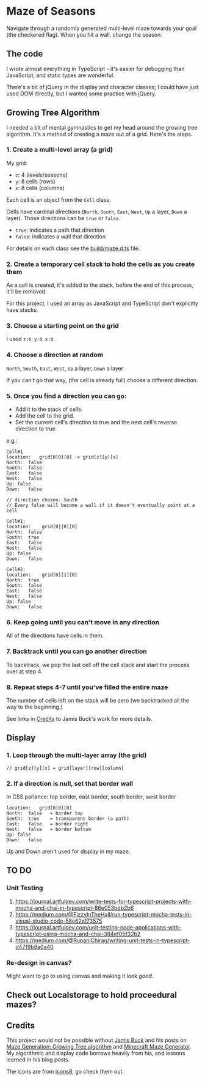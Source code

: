# Maze of Seasons
Navigate through a randomly generated multi-level maze towards your goal (the checkered flag). When you hit a wall, change the season.

## The code
I wrote almost everything in TypeScript - it's easier for debugging than JavaScript, and static types are wonderful.

There's a bit of jQuery in the display and character classes; I could have just used DOM directly, but I wanted some practice with jQuery.


## Growing Tree Algorithm
I needed a bit of mental gymnastics to get my head around the growing tree algorithm. It's a method of creating a maze out of a grid. Here's the steps.

### 1. Create a multi-level array (a grid)
My grid:
- `z`: 4 (levels/seasons)
- `y`: 8 cells (rows)
- `x`: 8 cells (columns)

Each cell is an object from the `Cell` class.

Cells have cardinal directions (`North`, `South`, `East`, `West`, `Up` a layer, `Down` a layer). Those directions can be `true` or `false`.
- `true`: indicates a path that direction
- `false`: indicates a wall that direction

For details on each class see the [build/maze.d.ts](https://github.com/alexkadis/maze-game/blob/master/build/maze.d.ts) file.

### 2. Create a temporary cell stack to hold the cells as you create them
As a cell is created, it's added to the stack, before the end of this process, it'll be removed.

For this project, I used an array as JavaScript and TypeScript don't explicitly have stacks.

### 3. Choose a starting point on the grid
I used `z:0 y:0 x:0`.

### 4. Choose a direction at random
`North`, `South`, `East`, `West`, `Up` a layer, `Down` a layer

If you can't go that way, (the cell is already full) choose a different direction.

### 5. Once you find a direction you can go:
- Add it to the stack of cells.
- Add the cell to the grid.
- Set the current cell's direction to true and the next cell's reverse direction to true

e.g.: 
```
Cell#1
location:	grid[0]0][0] -> grid[z][y][x]
North:	false
South:	false
East:	false
West:	false
Up:	false
Down:	false

// direction chosen: South
// Every false will become a wall if it doesn't eventually point at a cell

Cell#1:
location:	 grid[0][0][0]
North:	false
South:	true
East:	false
West:	false
Up:	false
Down:	false

Cell#2:
location:	 grid[0][1][0]
North:	true
South:	false
East:	false
West:	false
Up:	false
Down:	false
```


### 6. Keep going until you can't move in any direction
All of the directions have cells in them.

### 7. Backtrack until you can go another direction
To backtrack, we pop the last cell off the cell stack and start the process over at step 4.


### 8. Repeat steps 4-7 until you've filled the entire maze
The number of cells left on the stack will be zero (we backtracked all the way to the beginning.)

See links in [Credits](#credits) to Jamis Buck's work for more details.

## Display
### 1. Loop through the multi-layer array (the grid)
`// grid[z][y][x] = grid[layer][row][column]`
### 2. If a direction is null, set that border wall
In CSS parlance: top border, east border, south border, west border

```
location:	grid[0]0][0]
North:	false	= border top
South:	true	= transparent border (a path)
East:	false	= border right
West:	false	= border bottom
Up:	false
Down:	false
```

Up and Down aren't used for display in my maze.

## TO DO
### Unit Testing
1. https://journal.artfuldev.com/write-tests-for-typescript-projects-with-mocha-and-chai-in-typescript-86e053bdb2b6
2. https://medium.com/@FizzyInTheHall/run-typescript-mocha-tests-in-visual-studio-code-58e62a173575
3. https://journal.artfuldev.com/unit-testing-node-applications-with-typescript-using-mocha-and-chai-384ef05f32b2
4. https://medium.com/@RupaniChirag/writing-unit-tests-in-typescript-d4719b8a0a40


### Re-design in canvas?
Might want to go to using canvas and making it look *good*.

## Check out Localstorage to hold proceedural mazes?

## Credits
This project would not be possible without [Jamis Buck](https://github.com/jamis) and his posts on [Maze Generation: Growing Tree algorithm](http://weblog.jamisbuck.org/2011/1/27/maze-generation-growing-tree-algorithm) and [Minecraft Maze Generator](http://jamisbuck.org/mazes/minecraft.html). My algorithmic and display code borrows heavily from his, and lessons learned in his blog posts.

The icons are from [icons8](https://icons8.com/), go check them out.


